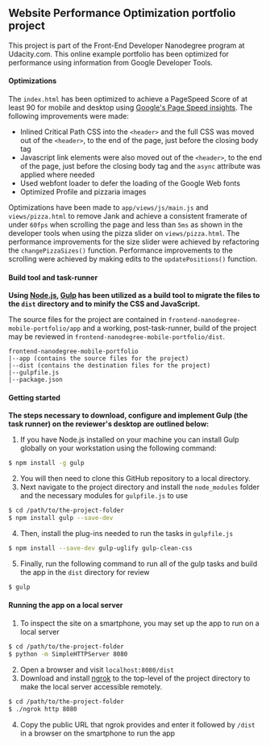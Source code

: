 ## Website Performance Optimization portfolio project

This project is part of the Front-End Developer Nanodegree program at Udacity.com. This online example portfolio has been optimized for performance using information from Google Developer Tools.

#### Optimizations

The `index.html` has been optimized to achieve a PageSpeed Score of at least 90 for mobile and desktop using [Google's Page Speed insights](https://developers.google.com/speed/pagespeed/insights/). The following improvements were made:

* Inlined Critical Path CSS into the ```<header>``` and the full CSS was moved out of the ```<header>```, to the end of the page, just before the closing body tag
* Javascript link elements were also moved out of the ```<header>```, to the end of the page, just before the closing body tag and the ```async``` attribute was applied where needed
* Used webfont loader to defer the loading of the Google Web fonts
* Optimized Profile and pizzaria images

Optimizations have been made to `app/views/js/main.js` and `views/pizza.html` to remove Jank and achieve a consistent framerate of under `60fps` when scrolling the page and less than `5ms` as shown in the developer tools when using the pizza slider on `views/pizza.html`. The performance improvements for the size slider were achieved by refactoring the ```changePizzaSizes()``` function. Performance improvements to the scrolling were achieved by making edits to the ```updatePositions()``` function.


#### Build tool and task-runner

**Using [Node.js](https://nodejs.org/), [Gulp](https://www.npmjs.com/package/gulp) has been utilized as a build tool to migrate the files to the ```dist``` directory and to minify the CSS and JavaScript.**

The source files for the project are contained in `frontend-nanodegree-mobile-portfolio/app` and a working, post-task-runner, build of the project may be reviewed in `frontend-nanodegree-mobile-portfolio/dist`.

```
frontend-nanodegree-mobile-portfolio
|--app (contains the source files for the project)
|--dist (contains the destination files for the project)
|--gulpfile.js
|--package.json
```


#### Getting started

**The steps necessary to download, configure and implement Gulp (the task runner) on the reviewer's desktop are outlined below:**

1. If you have Node.js installed on your machine you can install Gulp globally on your workstation using the following command:

```bash
$ npm install -g gulp
```

2. You will then need to clone this GitHub repository to a local directory.
3. Next navigate to the project directory and install the ```node_modules``` folder and the necessary modules for ```gulpfile.js``` to use

```bash
$ cd /path/to/the-project-folder
$ npm install gulp --save-dev
```

4. Then, install the plug-ins needed to run the tasks in ```gulpfile.js```

```bash
$ npm install --save-dev gulp-uglify gulp-clean-css
```

5. Finally, run the following command to run all of the gulp tasks and build the app in the ```dist``` directory for review

```bash
$ gulp
```

#### Running the app on a local server

1. To inspect the site on a smartphone, you may set up the app to run on a local server

```bash
$ cd /path/to/the-project-folder
$ python -m SimpleHTTPServer 8080
```

2. Open a browser and visit ```localhost:8080/dist```
3. Download and install [ngrok](https://ngrok.com/) to the top-level of the project directory to make the local server accessible remotely.

``` bash
$ cd /path/to/the-project-folder
$ ./ngrok http 8080
```

4. Copy the public URL that ngrok provides and enter it followed by ```/dist``` in a browser on the smartphone to run the app  

